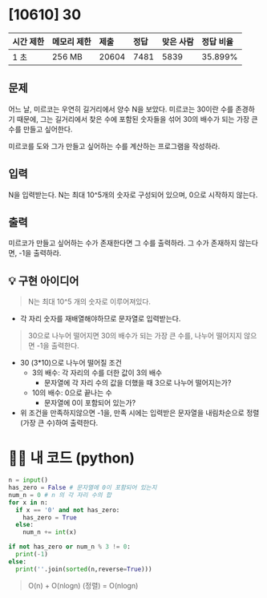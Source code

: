 # [10610] 30

| 시간 제한 | 메모리 제한 | 제출  | 정답 | 맞은 사람 | 정답 비율 |
| :-------- | :---------- | :---- | :--- | :-------- | :-------- |
| 1 초      | 256 MB      | 20604 | 7481 | 5839      | 35.899%   |

## 문제

어느 날, 미르코는 우연히 길거리에서 양수 N을 보았다. 미르코는 30이란 수를 존경하기 때문에, 그는 길거리에서 찾은 수에 포함된 숫자들을 섞어 30의 배수가 되는 가장 큰 수를 만들고 싶어한다.

미르코를 도와 그가 만들고 싶어하는 수를 계산하는 프로그램을 작성하라.

## 입력

N을 입력받는다. N는 최대 10^5개의 숫자로 구성되어 있으며, 0으로 시작하지 않는다.

## 출력

미르코가 만들고 싶어하는 수가 존재한다면 그 수를 출력하라. 그 수가 존재하지 않는다면, -1을 출력하라.





## 💡 구현 아이디어

> N는 최대 10^5 개의 숫자로 이루어져있다. 

- 각 자리 숫자를 재배열해야하므로 문자열로 입력받는다.

> 30으로 나누어 떨어지면 30의 배수가 되는 가장 큰 수를, 나누어 떨어지지 않으면 -1을 출력한다.

- 30 (3*10)으로 나누어 떨어질 조건 
  - 3의 배수: 각 자리의 수를 더한 값이 3의 배수
    - 문자열에 각 자리 수의 값을 더했을 때 3으로 나누어 떨어지는가?
  - 10의 배수: 0으로 끝나는 수
    - 문자열에 0이 포함되어 있는가?
- 위 조건을 만족하지않으면 -1을, 만족 시에는 입력받은 문자열을 내림차순으로 정렬(가장 큰 수)하여 출력한다.



# 🙆‍♀️ 내 코드 (python)

```python
n = input()
has_zero = False # 문자열에 0이 포함되어 있는지
num_n = 0 # n 의 각 자리 수의 합
for x in n:
  if x == '0' and not has_zero:
    has_zero = True
  else:
    num_n += int(x)

if not has_zero or num_n % 3 != 0:
  print(-1)
else:
  print(''.join(sorted(n,reverse=True)))
```

> O(n) + O(nlogn) (정렬) = O(nlogn)
